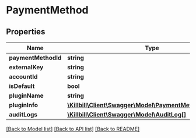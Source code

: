 # PaymentMethod

## Properties
Name | Type | Description | Notes
------------ | ------------- | ------------- | -------------
**paymentMethodId** | **string** |  | [optional] 
**externalKey** | **string** |  | [optional] 
**accountId** | **string** |  | [optional] 
**isDefault** | **bool** |  | [optional] 
**pluginName** | **string** |  | [optional] 
**pluginInfo** | [**\Killbill\Client\Swagger\Model\PaymentMethodPluginDetail**](PaymentMethodPluginDetail.md) |  | [optional] 
**auditLogs** | [**\Killbill\Client\Swagger\Model\AuditLog[]**](AuditLog.md) |  | [optional] 

[[Back to Model list]](../../README.md#documentation-for-models) [[Back to API list]](../../README.md#documentation-for-api-endpoints) [[Back to README]](../../README.md)


